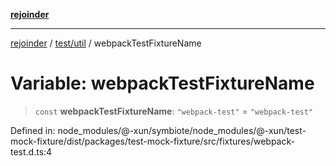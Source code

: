 [**rejoinder**](../../../README.md)

***

[rejoinder](../../../README.md) / [test/util](../README.md) / webpackTestFixtureName

# Variable: webpackTestFixtureName

> `const` **webpackTestFixtureName**: `"webpack-test"` = `"webpack-test"`

Defined in: node\_modules/@-xun/symbiote/node\_modules/@-xun/test-mock-fixture/dist/packages/test-mock-fixture/src/fixtures/webpack-test.d.ts:4
